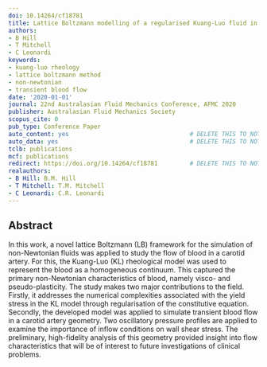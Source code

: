 ```yaml
---
doi: 10.14264/cf18781
title: Lattice Boltzmann modelling of a regularised Kuang-Luo fluid in a carotid artery
authors:
- B Hill
- T Mitchell
- C Leonardi
keywords:
- kuang-luo rheology
- lattice boltzmann method
- non-newtonian
- transient blood flow
date: '2020-01-01'
journal: 22nd Australasian Fluid Mechanics Conference, AFMC 2020
publisher: Australasian Fluid Mechanics Society
scopus_cite: 0
pub_type: Conference Paper
auto_content: yes                                  # DELETE THIS TO NOT AUTO GENERATE CONTENT
auto_data: yes                                     # DELETE THIS TO NOT AUTO GENERATE METADATA
tclb: publications
mcf: publications
redirect: https://doi.org/10.14264/cf18781         # DELETE THIS TO NOT REDIRECT
realauthors:
- B Hill: B.M. Hill
- T Mitchell: T.M. Mitchell
- C Leonardi: C.R. Leonardi
---
```



## Abstract
In this work, a novel lattice Boltzmann (LB) framework for the simulation of non-Newtonian fluids was applied to study the flow of blood in a carotid artery. For this, the Kuang-Luo (KL) rheological model was used to represent the blood as a homogeneous continuum. This captured the primary non-Newtonian characteristics of blood, namely visco- and pseudo-plasticity. The study makes two major contributions to the field. Firstly, it addresses the numerical complexities associated with the yield stress in the KL model through regularisation of the constitutive equation. Secondly, the developed model was applied to simulate transient blood flow in a carotid artery geometry. Two oscillatory pressure profiles are applied to examine the importance of inflow conditions on wall shear stress. The preliminary, high-fidelity analysis of this geometry provided insight into flow characteristics that will be of interest to future investigations of clinical problems.
